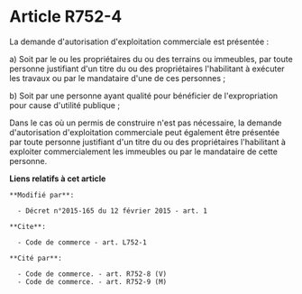 # Article R752-4

La demande d'autorisation d'exploitation commerciale est présentée :

a) Soit par le ou les propriétaires du ou des terrains ou immeubles, par toute personne justifiant d'un titre du ou des
propriétaires l'habilitant à exécuter les travaux ou par le mandataire d'une de ces personnes ;

b) Soit par une personne ayant qualité pour bénéficier de l'expropriation pour cause d'utilité publique ;

Dans le cas où un permis de construire n'est pas nécessaire, la demande d'autorisation d'exploitation commerciale peut
également être présentée par toute personne justifiant d'un titre du ou des propriétaires l'habilitant à exploiter
commercialement les immeubles ou par le mandataire de cette personne.

**Liens relatifs à cet article**

	**Modifié par**:

	  - Décret n°2015-165 du 12 février 2015 - art. 1

	**Cite**:

	  - Code de commerce - art. L752-1

	**Cité par**:

	  - Code de commerce. - art. R752-8 (V)
	  - Code de commerce. - art. R752-9 (M)

